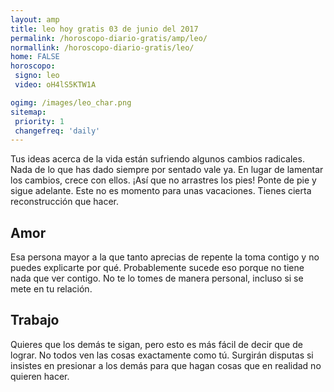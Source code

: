 ```yaml
---
layout: amp
title: leo hoy gratis 03 de junio del 2017 
permalink: /horoscopo-diario-gratis/amp/leo/
normallink: /horoscopo-diario-gratis/leo/
home: FALSE
horoscopo:
 signo: leo
 video: oH4lS5KTW1A

ogimg: /images/leo_char.png
sitemap:
 priority: 1
 changefreq: 'daily'
---
```



Tus ideas acerca de la vida están sufriendo algunos cambios radicales. Nada de lo que has dado siempre por sentado vale ya. En lugar de lamentar los cambios, crece con ellos. ¡Así que no arrastres los pies! Ponte de pie y sigue adelante. Este no es momento para unas vacaciones. Tienes cierta reconstrucción que hacer.

## Amor

Esa persona mayor a la que tanto aprecias de repente la toma contigo y no puedes explicarte por qué. Probablemente sucede eso porque no tiene nada que ver contigo. No te lo tomes de manera personal, incluso si se mete en tu relación.

## Trabajo

Quieres que los demás te sigan, pero esto es más fácil de decir que de lograr. No todos ven las cosas exactamente como tú. Surgirán disputas si insistes en presionar a los demás para que hagan cosas que en realidad no quieren hacer.